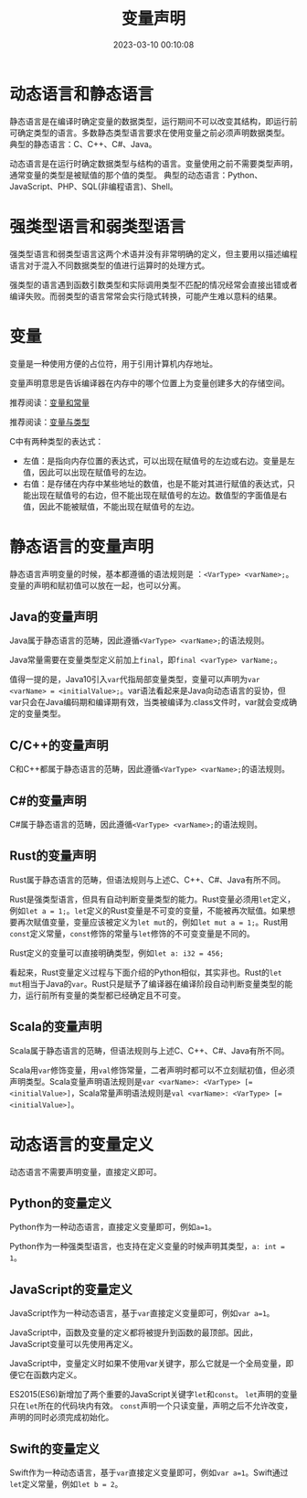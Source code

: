 ﻿---
title: 变量声明
date: 2023-03-10 00:10:08
summary: 本文讨论不同编程语言的变量声明和定义机制，以Java、C、C++、C#、Rust、Scala、Python、JavaScript、Swift等编程语言为案例。
tags:
- 程序设计
categories:
- 程序设计
---

# 动态语言和静态语言

静态语言是在编译时确定变量的数据类型，运行期间不可以改变其结构，即运行前可确定类型的语言。多数静态类型语言要求在使用变量之前必须声明数据类型。 
典型的静态语言：C、C++、C#、Java。

动态语言是在运行时确定数据类型与结构的语言。变量使用之前不需要类型声明，通常变量的类型是被赋值的那个值的类型。 
典型的动态语言：Python、JavaScript、PHP、SQL(非编程语言)、Shell。

# 强类型语言和弱类型语言

强类型语言和弱类型语言这两个术语并没有非常明确的定义，但主要用以描述编程语言对于混入不同数据类型的值进行运算时的处理方式。

强类型的语言遇到函数引数类型和实际调用类型不匹配的情况经常会直接出错或者编译失败。而弱类型的语言常常会实行隐式转换，可能产生难以意料的结果。

# 变量

变量是一种使用方便的占位符，用于引用计算机内存地址。

变量声明意思是告诉编译器在内存中的哪个位置上为变量创建多大的存储空间。

推荐阅读：[变量和常量](https://blankspace.blog.csdn.net/article/details/123163101)

推荐阅读：[变量与类型](https://blankspace.blog.csdn.net/article/details/128863772)

C中有两种类型的表达式：
- 左值：是指向内存位置的表达式，可以出现在赋值号的左边或右边。变量是左值，因此可以出现在赋值号的左边。
- 右值：是存储在内存中某些地址的数值，也是不能对其进行赋值的表达式，只能出现在赋值号的右边，但不能出现在赋值号的左边。数值型的字面值是右值，因此不能被赋值，不能出现在赋值号的左边。

# 静态语言的变量声明

静态语言声明变量的时候，基本都遵循的语法规则是 ：`<VarType> <varName>;`。变量的声明和赋初值可以放在一起，也可以分离。

## Java的变量声明

Java属于静态语言的范畴，因此遵循`<VarType> <varName>;`的语法规则。

Java常量需要在变量类型定义前加上`final`，即`final <varType> varName;`。

值得一提的是，Java10引入`var`代指局部变量类型，变量可以声明为`var <varName> = <initialValue>;`。var语法看起来是Java向动态语言的妥协，但var只会在Java编码期和编译期有效，当类被编译为.class文件时，var就会变成确定的变量类型。

## C/C++的变量声明

C和C++都属于静态语言的范畴，因此遵循`<VarType> <varName>;`的语法规则。

## C#的变量声明

C#属于静态语言的范畴，因此遵循`<VarType> <varName>;`的语法规则。

## Rust的变量声明

Rust属于静态语言的范畴，但语法规则与上述C、C++、C#、Java有所不同。

Rust是强类型语言，但具有自动判断变量类型的能力。Rust变量必须用`let`定义，例如`let a = 1;`。`let`定义的Rust变量是不可变的变量，不能被再次赋值。如果想要再次赋值变量，变量应该被定义为`let mut`的，例如`let mut a = 1;`。Rust用`const`定义常量，`const`修饰的常量与`let`修饰的不可变变量是不同的。

Rust定义的变量可以直接明确类型，例如`let a: i32 = 456;`

看起来，Rust变量定义过程与下面介绍的Python相似，其实非也。Rust的`let mut`相当于Java的`var`。Rust只是赋予了编译器在编译阶段自动判断变量类型的能力，运行前所有变量的类型都已经确定且不可变。

## Scala的变量声明

Scala属于静态语言的范畴，但语法规则与上述C、C++、C#、Java有所不同。

Scala用`var`修饰变量，用`val`修饰常量，二者声明时都可以不立刻赋初值，但必须声明类型。Scala变量声明语法规则是`var <varName>: <VarType> [=  <initialValue>]`，Scala常量声明语法规则是`val <varName>: <VarType> [=  <initialValue>]`。

# 动态语言的变量定义

动态语言不需要声明变量，直接定义即可。

## Python的变量定义

Python作为一种动态语言，直接定义变量即可，例如`a=1`。

Python作为一种强类型语言，也支持在定义变量的时候声明其类型，`a: int = 1`。

## JavaScript的变量定义

JavaScript作为一种动态语言，基于`var`直接定义变量即可，例如`var a=1`。

JavaScript中，函数及变量的定义都将被提升到函数的最顶部。因此，JavaScript变量可以先使用再定义。

JavaScript中，变量定义时如果不使用var关键字，那么它就是一个全局变量，即便它在函数内定义。

ES2015(ES6)新增加了两个重要的JavaScript关键字`let`和`const`。
`let`声明的变量只在`let`所在的代码块内有效。
`const`声明一个只读变量，声明之后不允许改变，声明的同时必须完成初始化。

## Swift的变量定义

Swift作为一种动态语言，基于`var`直接定义变量即可，例如`var a=1`。Swift通过`let`定义常量，例如`let b = 2`。
